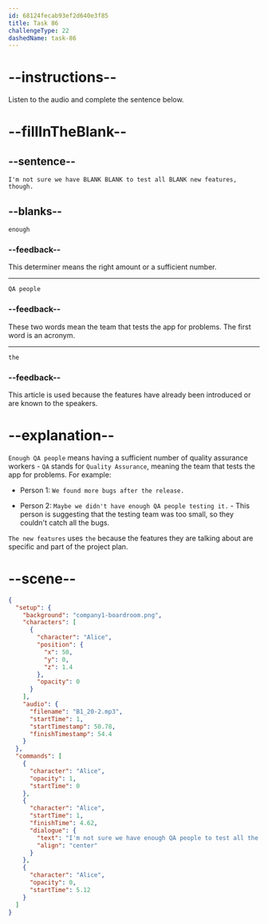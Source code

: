 ```yaml
---
id: 68124fecab93ef2d640e3f85
title: Task 86
challengeType: 22
dashedName: task-86
---
```


<!-- (Audio) Alice: I'm not sure we have enough QA people to test all the new features, though. -->

# --instructions--

Listen to the audio and complete the sentence below.

# --fillInTheBlank--

## --sentence--

`I'm not sure we have BLANK BLANK to test all BLANK new features, though.`

## --blanks--

`enough`

### --feedback--

This determiner means the right amount or a sufficient number.

---

`QA people`

### --feedback--

These two words mean the team that tests the app for problems. The first word is an acronym.

---

`the`

### --feedback--

This article is used because the features have already been introduced or are known to the speakers.

# --explanation--

`Enough QA people` means having a sufficient number of quality assurance workers - `QA` stands for `Quality Assurance`, meaning the team that tests the app for problems. For example:

- Person 1: `We found more bugs after the release.`

- Person 2: `Maybe we didn't have enough QA people testing it.` - This person is suggesting that the testing team was too small, so they couldn't catch all the bugs.

`The new features` uses `the` because the features they are talking about are specific and part of the project plan.

# --scene--

```json
{
  "setup": {
    "background": "company1-boardroom.png",
    "characters": [
      {
        "character": "Alice",
        "position": {
          "x": 50,
          "y": 0,
          "z": 1.4
        },
        "opacity": 0
      }
    ],
    "audio": {
      "filename": "B1_20-2.mp3",
      "startTime": 1,
      "startTimestamp": 50.78,
      "finishTimestamp": 54.4
    }
  },
  "commands": [
    {
      "character": "Alice",
      "opacity": 1,
      "startTime": 0
    },
    {
      "character": "Alice",
      "startTime": 1,
      "finishTime": 4.62,
      "dialogue": {
        "text": "I'm not sure we have enough QA people to test all the new features, though.",
        "align": "center"
      }
    },
    {
      "character": "Alice",
      "opacity": 0,
      "startTime": 5.12
    }
  ]
}
```
